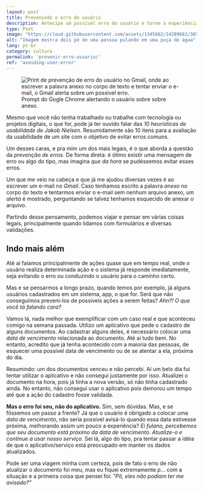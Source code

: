 ```yaml
---
layout: post
title: Prevenindo o erro do usuário
description: Antecipe um possível erro do usuário e torne a experiência mais agradável
type: Post
image: "https://cloud.githubusercontent.com/assets/1345662/14289662/365c31fe-fb32-11e5-9da0-20ff8216417e.jpg"
alt: "Imagem mostra dois pé de uma pessoa pulando em uma poça de água"
lang: pt-br
category: cultura
permalink: 'prevenir-erro-usuario/'
ref: 'avoiding-user-error'
---
```


<figure class="loading">
    <img src="https://cloud.githubusercontent.com/assets/1345662/14282421/9b6c48c2-fb14-11e5-8823-08ce793e60e1.png" alt="Print de prevenção de erro do usuário no Gmail, onde ao escrever a palavra anexo no corpo de texto e tentar enviar o e-mail, o Gmail alerta sobre um possível erro.">
    <figcaption>Prompt do Gogle Chrome alertando o usuário sobre sobre anexo.</figcaption>
</figure>

Mesmo que você não tenha trabalhado ou trabalhe com tecnologia ou projetos digitais, o que for, pode já ter ouvido falar das *10 heurísticas de usabilidade de Jakob Nielsen*. Resumidamente são 10 itens para a avaliação da usabilidade de um site com o objetivo de evitar erros comuns.

Um desses caras, e pra mim um dos mais legais, é o que aborda a questão da *prevenção de erros*. De forma direta: é ótimo existir uma mensagem de erro ou algo do tipo, mas imagina *que da hora* se pudéssemos evitar esses erros.

Um que me veio na cabeça e que já me ajudou diversas vezes é ao escrever um e-mail no *Gmail*. Caso tenhamos escrito a palavra *anexo* no corpo do texto e tentarmos enviar o e-mail sem nenhum arquivo anexo, um *alerta* é mostrado, perguntando se talvez tenhamos esquecido de anexar o arquivo.

Partindo desse pensamento, podemos viajar e pensar em várias coisas legais, principalmente quando lidamos com formulários e diversas validações.

## Indo mais além

Até aí falamos principalmente de ações quase que em tempo real, onde o usuário realiza determinada ação e o sistema já responde imediatamente, seja evitando o erro ou conduzindo o usuário para o caminho certo.

Mas e se pensarmos a longo prazo, quando temos por exemplo, já alguns usuários cadastrados em um sistema, app, o que for. Será que não conseguimos preveni-los de possíveis ações a serem feitas? *Ahn?! O que você tá falando cara?*

Vamos lá, nada melhor que exemplificar com um caso real e que aconteceu comigo na semana passada. Utilizo um aplicativo que pede o cadastro de alguns documentos. Ao cadastrar alguns deles, é necessário colocar uma *data de vencimento* relacionada ao documento. Até aí tudo bem. No entanto, acredito que já tenha acontecido com a maioria das pessoas, de esquecer uma possível data de vencimento ou de se atentar a ela, próxima do dia.

Resumindo: um dos documentos venceu e não percebi. Aí um belo dia fui tentar utilizar o aplicativo e não consegui justamente por isso. Atualizei o documento na hora, pois já tinha a nova versão, só não tinha cadastrado ainda. No entanto, não consegui usar o aplicativo pois demorou um tempo até que a ação do cadastro fosse validada.

**Mas o erro foi seu, não do aplicativo.** Sim, sem dúvidas. Mas, e se fôssemos um passo a frente? Já que o usuário é obrigado a colocar uma *data de vencimento*, não seria possível avisá-lo quando essa data estivesse próxima, melhorando assim um pouco a experiência? *Ei fulano, percebemos que seu documento está próximo da data de vencimento. Atualize-o e continue a usar nosso serviço.* Sei lá, algo do tipo, pra tentar passar a idéia de que o aplicativo/serviço está preocupado em manter os dados atualizados.

Pode ser uma viagem minha com certeza, pois de fato o erro de não atualizar o documento foi meu, mas eu fiquei extremamente *p...* com a situação e a primeira coisa que pensei foi: *"Pô, eles não podiam ter me avisado?"*

